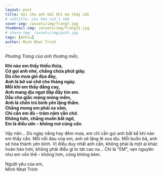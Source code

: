 ```yaml
---
layout: post
title: Gọi cho anh mỗi khi em thấy cần
# subtitle: Lời hẹn cuối năm
cover-img: /assets/img/Trang7.jpg
thumbnail-img: /assets/img/Trang32.jpg
# share-img: /assets/img/path.jpg
tags: [Anhiu]
author: Minh Nhat Trinh
---
```

*Phương Trang của anh thương mến,*

**Khi nào em thấy thiếu thừa,  
Cứ gọi anh nhé, chẳng chừa phút giây.  
Dù cho mưa gió đọa đày,  
Anh là bờ vai chở che tháng ngày.  
Mỗi khi em thấy đắng cay,  
Anh mang dịu ngọt đắp đầy tim em.  
Dẫu cho giấc mộng mỏng mềm,  
Anh là chốn trú bình yên lặng thầm.  
Chẳng mong em phải xa xăm,  
Chỉ cần em đủ – trăm năm vẫn chờ.  
Không hơn, chẳng muốn bất ngờ,  
Em là điều ước – không mơ cũng cần.**

Vậy nên… Dù ngày nắng hay đêm mưa, em chỉ cần gọi anh bất kể khi nào em thấy cần. Mỗi nỗi đau của em, anh sẽ lặng lẽ xoa dịu. Mỗi buồn bã, anh sẽ hóa thành yên bình. Vì điều duy nhất anh cần, không phải là một ai khác hoàn hảo hơn, không phải điều gì to tát cao xa… Chỉ là "EM", vẹn nguyên như em vốn thế – không hơn, cũng không kém.

Người yêu của em,  
Minh Nhat Trinh